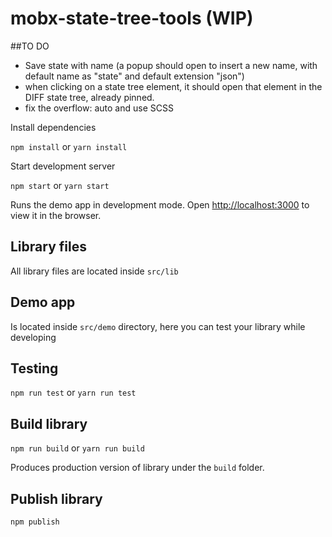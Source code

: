 # mobx-state-tree-tools (WIP)

##TO DO
- Save state with name (a popup should open to insert a new name, with default name as "state" and default extension "json")
- when clicking on a state tree element, it should open that element in the DIFF state tree, already pinned.
- fix the overflow: auto and use SCSS


Install dependencies

`npm install` or `yarn install`

Start development server

`npm start` or `yarn start`

Runs the demo app in development mode.
Open [http://localhost:3000](http://localhost:3000) to view it in the browser.

## Library files

All library files are located inside `src/lib`  

## Demo app

Is located inside `src/demo` directory, here you can test your library while developing

## Testing

`npm run test` or `yarn run test`

## Build library

`npm run build` or `yarn run build`

Produces production version of library under the `build` folder.

## Publish library

`npm publish`

